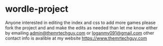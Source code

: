 # wordle-project

Anyone interested in editing the index and css to add more games please fork the project
and and make the edits as needed than let me know either by emailing admin@themrtechguy.com or loganmy091@gmail.com
other contact info is avalible at my website https://www.themrtechguy.com
